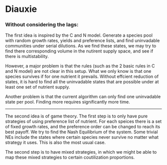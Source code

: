 # Diauxie

### Without considering the lags:

The first idea is inspired by the C and N model. Generate a species pool with random growth rates, yields and preference lists, and find uninvadable communities under serial dilutions. As we find these states, we may try to find there corresponding volume in the nutirent supply space, and see if there is multistability. 

However, a major problem is that the rules (such as the 2 basic rules in C and N model) are not clear in this setup. What we only know is that one species survives if for one nutrient it prevails. Without effcient reduction of states, it is hard to find all the uninvadable states that are possible under at least one set of nutrient supply. 

Another problem is that the current algorithm can only find one uninvadable state per pool. Finding more requires significantly more time.

--------

The second idea is of game theory. The first step is to only have pure strategies of using preference list of nutrient. For each speices there is a set of fixed growth rates, and the preference order can be changed to reach its best payoff. We try to find the Nash Equilibrium of the system. Some trivial NEs include the states where certain species never survive no matter what strategy it uses. This is also the most usual case. 

The second step is to have mixed strategies, in which we might be able to map these mixed strategies to certain coutilization proportions. 
